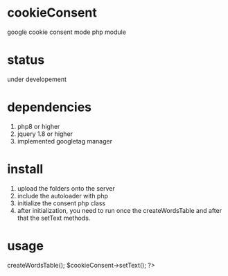 # cookieConsent
google cookie consent mode php module

# status
under developement

# dependencies
1. php8 or higher
2. jquery 1.8 or higher
3. implemented googletag manager
# install
1. upload the folders onto the server
2. include the autoloader with php
3. initialize the consent php class
4. after initialization, you need to run
once the createWordsTable and after that the setText methods.
# usage
<?php
	include("includes/autoloader.inc.php");
	$cookieConsent = new Consent("gtagCode","languageCode");
	//run these once, then delete these two lines:
	$cookieConsent->createWordsTable();
	$cookieConsent->setText();
?>
